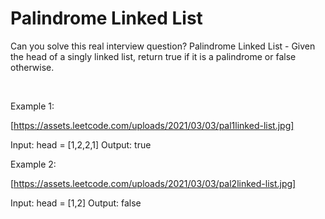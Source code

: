 # Palindrome Linked List

Can you solve this real interview question? Palindrome Linked List - Given the head of a singly linked list, return true if it is a palindrome or false otherwise.

 

Example 1:

[https://assets.leetcode.com/uploads/2021/03/03/pal1linked-list.jpg]


Input: head = [1,2,2,1]
Output: true


Example 2:

[https://assets.leetcode.com/uploads/2021/03/03/pal2linked-list.jpg]


Input: head = [1,2]
Output: false